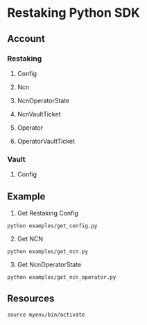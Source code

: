 # Restaking Python SDK

## Account

### Restaking

1. Config

2. Ncn

3. NcnOperatorState

4. NcnVaultTicket

5. Operator

6. OperatorVaultTicket

### Vault

1. Config

## Example

1. Get Restaking Config

```
python examples/get_config.py
```

2. Get NCN

```
python examples/get_ncn.py
```

3. Get NcnOperatorState

```
python examples/get_ncn_operator.py
```

## Resources

```
source myenv/bin/activate
```
